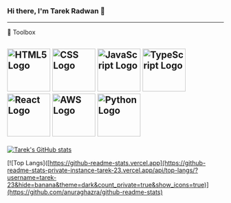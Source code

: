 ### Hi there, I'm Tarek Radwan 👋

<!--
**Tarek-23/Tarek-23** is a ✨ _special_ ✨ repository because its `README.md` (this file) appears on your GitHub profile.

Here are some ideas to get you started:

- 🔭 I’m currently working on ...
- 🌱 I’m currently learning ...
- 👯 I’m looking to collaborate on ...
- 🤔 I’m looking for help with ...
- 💬 Ask me about ...
- 📫 How to reach me: ...
- ⚡ Fun fact: ...
-->

---

🧰 Toolbox

<img src="https://cdn.worldvectorlogo.com/logos/html-1.svg" alt="HTML5 Logo" width="100" height="100"/> <img src="https://cdn.worldvectorlogo.com/logos/css-3.svg" alt="CSS Logo" width="100" height="100"/> <img src="https://cdn.worldvectorlogo.com/logos/logo-javascript.svg" alt="JavaScript Logo" width="100" height="100"/> <img src="https://cdn.worldvectorlogo.com/logos/typescript.svg" alt="TypeScript Logo" width="100" height="100"/> <img src="https://cdn.worldvectorlogo.com/logos/react-2.svg" alt="React Logo" width="100" height="100"/> <img src="https://cdn.worldvectorlogo.com/logos/aws-2.svg" alt="AWS Logo" width="100" height="100"/> <img src="https://cdn.worldvectorlogo.com/logos/python-5.svg" alt="Python Logo" width="100" height="100"/>
---

[![Tarek's GitHub stats](https://github-readme-stats-private-instance-tarek-23.vercel.app/api?username=Tarek-23&theme=dark&count_private=true&show_icons=true&show=reviews&hide=contribs,issues)](https://github.com/anuraghazra/github-readme-stats)

[![Top Langs]([https://github-readme-stats.vercel.app](https://github-readme-stats-private-instance-tarek-23.vercel.app/api/top-langs/?username=tarek-23&hide=banana&theme=dark&count_private=true&show_icons=true)](https://github.com/anuraghazra/github-readme-stats)


